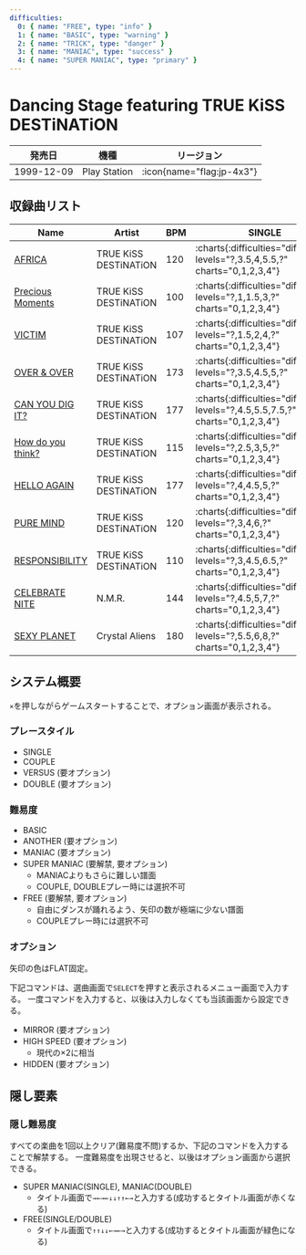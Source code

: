```yaml
---
difficulties:
  0: { name: "FREE", type: "info" }
  1: { name: "BASIC", type: "warning" }
  2: { name: "TRICK", type: "danger" }
  3: { name: "MANIAC", type: "success" }
  4: { name: "SUPER MANIAC", type: "primary" }
---
```


# Dancing Stage featuring TRUE KiSS DESTiNATiON

|発売日|機種|リージョン|
|------|----|---------|
|1999-12-09|Play Station| :icon{name="flag:jp-4x3"}|

## 収録曲リスト

|Name|Artist|BPM|SINGLE|DOUBLE|COUPLE|
|----|------|---|------|------|------|
|[AFRICA](/playstation-jp/tkd/africa)|TRUE KiSS DESTiNATiON|120|:charts{:difficulties="difficulties" levels="?,3.5,4,5.5,?" charts="0,1,2,3,4"}|:charts{:difficulties="difficulties" levels="?,4,7.5,?" charts="0,1,2,3"}|:charts{:difficulties="difficulties" levels="3.5,4,5.5" charts="1,2,3"}|
|[Precious Moments](/playstation-jp/tkd/precious-moments)|TRUE KiSS DESTiNATiON|100|:charts{:difficulties="difficulties" levels="?,1,1.5,3,?" charts="0,1,2,3,4"}|:charts{:difficulties="difficulties" levels="?,2,3,?" charts="0,1,2,3"}|:charts{:difficulties="difficulties" levels="1,1.5,3" charts="1,2,3"}|
|[VICTIM](/playstation-jp/tkd/victim)|TRUE KiSS DESTiNATiON|107|:charts{:difficulties="difficulties" levels="?,1.5,2,4,?" charts="0,1,2,3,4"}|:charts{:difficulties="difficulties" levels="?,2.5,3.5,?" charts="0,1,2,3"}|:charts{:difficulties="difficulties" levels="1.5,2,4" charts="1,2,3"}|
|[OVER & OVER](/playstation-jp/tkd/over-over)|TRUE KiSS DESTiNATiON|173|:charts{:difficulties="difficulties" levels="?,3.5,4.5,5,?" charts="0,1,2,3,4"}|:charts{:difficulties="difficulties" levels="?,4.5,5.5,?" charts="0,1,2,3"}|:charts{:difficulties="difficulties" levels="3.5,4.5,5" charts="1,2,3"}|
|[CAN YOU DIG IT?](/playstation-jp/tkd/can-you-dig-it)|TRUE KiSS DESTiNATiON|177|:charts{:difficulties="difficulties" levels="?,4.5,5.5,7.5,?" charts="0,1,2,3,4"}|:charts{:difficulties="difficulties" levels="?,5.5,9,?" charts="0,1,2,3"}|:charts{:difficulties="difficulties" levels="4.5,5.5,7.5" charts="1,2,3"}|
|[How do you think?](/playstation-jp/tkd/how-do-you-think)|TRUE KiSS DESTiNATiON|115|:charts{:difficulties="difficulties" levels="?,2.5,3,5,?" charts="0,1,2,3,4"}|:charts{:difficulties="difficulties" levels="?,3,4,?" charts="0,1,2,3"}|:charts{:difficulties="difficulties" levels="2.5,3,5" charts="1,2,3"}|
|[HELLO AGAIN](/playstation-jp/tkd/hello-again)|TRUE KiSS DESTiNATiON|177|:charts{:difficulties="difficulties" levels="?,4,4.5,5,?" charts="0,1,2,3,4"}|:charts{:difficulties="difficulties" levels="?,4.5,6.5,?" charts="0,1,2,3"}|:charts{:difficulties="difficulties" levels="4,4.5,5" charts="1,2,3"}|
|[PURE MIND](/playstation-jp/tkd/pure-mind)|TRUE KiSS DESTiNATiON|120|:charts{:difficulties="difficulties" levels="?,3,4,6,?" charts="0,1,2,3,4"}|:charts{:difficulties="difficulties" levels="?,4,7.5,?" charts="0,1,2,3"}|
|[RESPONSIBILITY](/playstation-jp/tkd/responsibility)|TRUE KiSS DESTiNATiON|110|:charts{:difficulties="difficulties" levels="?,3,4.5,6.5,?" charts="0,1,2,3,4"}|:charts{:difficulties="difficulties" levels="?,4,4.5,?" charts="0,1,2,3"}|:charts{:difficulties="difficulties" levels="3,4,6" charts="1,2,3"}|
|[CELEBRATE NITE](/playstation-jp/tkd/celebrate-nite)|N.M.R.|144|:charts{:difficulties="difficulties" levels="?,4.5,5,7,?" charts="0,1,2,3,4"}|:charts{:difficulties="difficulties" levels="?,3.5,8.5,?" charts="0,1,2,3"}|:charts{:difficulties="difficulties" levels="4.5,5,7" charts="1,2,3"}|
|[SEXY PLANET](/playstation-jp/tkd/sexy-planet)|Crystal Aliens|180|:charts{:difficulties="difficulties" levels="?,5.5,6,8,?" charts="0,1,2,3,4"}|:charts{:difficulties="difficulties" levels="?,6.5,9,?" charts="0,1,2,3"}|:charts{:difficulties="difficulties" levels="5.5,6,8" charts="1,2,3"}|

## システム概要

`×`を押しながらゲームスタートすることで、オプション画面が表示される。

### プレースタイル

- SINGLE
- COUPLE
- VERSUS (要オプション)
- DOUBLE (要オプション)

### 難易度

- BASIC
- ANOTHER (要オプション)
- MANIAC (要オプション)
- SUPER MANIAC (要解禁, 要オプション)
  - MANIACよりもさらに難しい譜面
  - COUPLE, DOUBLEプレー時には選択不可
- FREE (要解禁, 要オプション)
  - 自由にダンスが踊れるよう、矢印の数が極端に少ない譜面
  - COUPLEプレー時には選択不可

### オプション

矢印の色はFLAT固定。

下記コマンドは、選曲画面で`SELECT`を押すと表示されるメニュー画面で入力する。
一度コマンドを入力すると、以後は入力しなくても当該画面から設定できる。

- MIRROR (要オプション)
- HIGH SPEED (要オプション)
  - 現代の×2に相当
- HIDDEN (要オプション)

## 隠し要素

### 隠し難易度

すべての楽曲を1回以上クリア(難易度不問)するか、下記のコマンドを入力することで解禁する。
一度難易度を出現させると、以後はオプション画面から選択できる。

- SUPER MANIAC(SINGLE), MANIAC(DOUBLE)
  - タイトル画面で`→←→←↓↓↑↑←→`と入力する(成功するとタイトル画面が赤くなる)
- FREE(SINGLE/DOUBLE)
  - タイトル画面で`↑↑↓↓←→←→`と入力する(成功するとタイトル画面が緑色になる)
